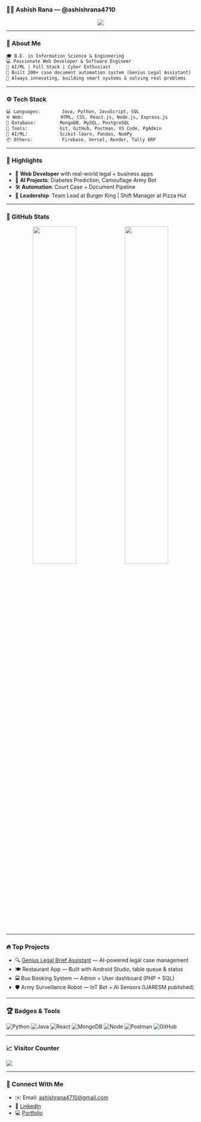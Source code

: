 ### 👨‍💻 Ashish Rana — @ashishrana4710

<p align="center">
  <img src="https://readme-typing-svg.herokuapp.com/?lines=Hey+%F0%9F%91%8B+I'm+Ashu!;Web+Developer+Extraordinaire!;Software+Engineer+%7C+AI%2FML+Engineer+%7C+LegalTech+Innovator;&center=true&width=500&height=45" />
</p>

---

### 🧠 About Me
```txt
🎓 B.E. in Information Science & Engineering  
💻 Passionate Web Developer & Software Engineer  
🤖 AI/ML | Full Stack | Cyber Enthusiast  
📂 Built 200+ case document automation system (Genius Legal Assistant)  
🚀 Always innovating, building smart systems & solving real problems
```

---

### ⚙️ Tech Stack
```txt
💻 Languages:        Java, Python, JavaScript, SQL
🌐 Web:              HTML, CSS, React.js, Node.js, Express.js
📡 Database:         MongoDB, MySQL, PostgreSQL
🧰 Tools:            Git, GitHub, Postman, VS Code, PgAdmin
🧠 AI/ML:            Scikit-learn, Pandas, NumPy
📦 Others:           Firebase, Vercel, Render, Tally ERP
```

---

### 🌟 Highlights
- 🚀 **Web Developer** with real-world legal + business apps
- 🧠 **AI Projects**: Diabetes Prediction, Camouflage Army Bot
- 🛠️ **Automation**: Court Case + Document Pipeline
- 🎯 **Leadership**: Team Lead at Burger King | Shift Manager at Pizza Hut

---

### 🚀 GitHub Stats
<p align="center">
  <img src="https://github-readme-stats.vercel.app/api?username=ashishrana4710&show_icons=true&theme=tokyonight" width="48%" />
  <img src="https://github-readme-streak-stats.herokuapp.com/?user=ashishrana4710&theme=tokyonight" width="48%" />
</p>

---

### 🔥 Top Projects
- 🔍 [Genius Legal Brief Assistant](https://github.com/ashishrana4710/genius-legal-brief-assistant-44) — AI-powered legal case management
- 🍽️ Restaurant App — Built with Android Studio, table queue & status
- 🚍 Bus Booking System — Admin + User dashboard (PHP + SQL)
- 🛡️ Army Surveillance Robot — IoT Bot + AI Sensors (IJARESM published)

---

### 🏆 Badges & Tools
![Python](https://img.shields.io/badge/Python-Expert-informational?style=flat&logo=python&color=yellow)
![Java](https://img.shields.io/badge/Java-Intermediate-blue?style=flat&logo=java)
![React](https://img.shields.io/badge/React-Intermediate-61DAFB?style=flat&logo=react)
![MongoDB](https://img.shields.io/badge/MongoDB-Pro-green?style=flat&logo=mongodb)
![Node](https://img.shields.io/badge/Node.js-Intermediate-brightgreen?style=flat&logo=node.js)
![Postman](https://img.shields.io/badge/Postman-Tool-orange?style=flat&logo=postman)
![GitHub](https://img.shields.io/badge/GitHub-Active-181717?style=flat&logo=github)

---

### 📈 Visitor Counter
<p align="left">
  <img src="https://profile-counter.glitch.me/ashishrana4710/count.svg" />
</p>

---

### 🔗 Connect With Me
- ✉️ Email: ashishrana4710@gmail.com
- 🔗 [LinkedIn](https://www.linkedin.com/in/ashish-rana-833b7b20a)
- 💻 [Portfolio](https://ashishrana4710.github.io/AshishPortfolio)
